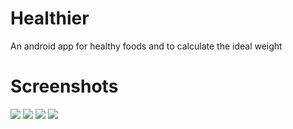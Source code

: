 # Healthier
An android app for healthy foods and to calculate the ideal weight

# Screenshots

<img src="https://i.imgur.com/IAWi6Yg.png"/>
<img src="https://i.imgur.com/VdVKi4F.png"/>
<img src="https://i.imgur.com/vbYPMA5.png"/>
<img src="https://i.imgur.com/90Gq0wn.png"/>
